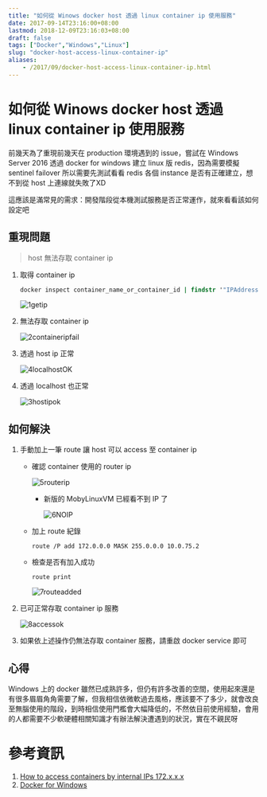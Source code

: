 ```yaml
---
title: "如何從 Winows docker host 透過 linux container ip 使用服務"
date: 2017-09-14T23:16:00+08:00
lastmod: 2018-12-09T23:16:03+08:00
draft: false
tags: ["Docker","Windows","Linux"]
slug: "docker-host-access-linux-container-ip"
aliases:
    - /2017/09/docker-host-access-linux-container-ip.html
---
```

# 如何從 Winows docker host 透過 linux container ip 使用服務
前幾天為了重現前幾天在 production 環境遇到的 issue，嘗試在 Windows Server 2016 透過 docker for windows 建立 linux 版 redis，因為需要模擬 sentinel failover 所以需要先測試看看 redis 各個 instance 是否有正確建立，想不到從 host 上連線就失敗了XD

這應該是滿常見的需求：開發階段從本機測試服務是否正常運作，就來看看該如何設定吧

## 重現問題

> host 無法存取 container ip

1. 取得 container ip

    ```cmd
    docker inspect container_name_or_container_id | findstr '"IPAddress"'
    ```

    ![1getip](https://user-images.githubusercontent.com/3851540/30390143-ae1a625c-98e7-11e7-9f6f-5691ef81b5b7.png)

2. 無法存取 container ip

    ![2containeripfail](https://user-images.githubusercontent.com/3851540/30390145-ae1bdcc2-98e7-11e7-8b45-7f21970543f3.png)

3. 透過 host ip 正常

    ![4localhostOK](https://user-images.githubusercontent.com/3851540/30390146-ae25b10c-98e7-11e7-9424-2819aa7fd801.png)

4. 透過 localhost 也正常

    ![3hostipok](https://user-images.githubusercontent.com/3851540/30390141-ae153674-98e7-11e7-8d70-7b1a219ea53b.png)

## 如何解決

1.  手動加上一筆 route 讓 host 可以 access 至 container ip
    *   確認 container 使用的 router ip

        ![5routerip](https://user-images.githubusercontent.com/3851540/30390142-ae195330-98e7-11e7-89a2-db94a3906782.png)

        *   新版的 MobyLinuxVM 已經看不到 IP 了

            ![6NOIP](https://user-images.githubusercontent.com/3851540/30390151-b06ccd10-98e7-11e7-8104-3d0209b0b08d.png)

    *   加上 route 紀錄

        ```
        route /P add 172.0.0.0 MASK 255.0.0.0 10.0.75.2
        ```

    *   檢查是否有加入成功

        ```
        route print
        ```

        ![7routeadded](https://user-images.githubusercontent.com/3851540/30390147-ae5073c4-98e7-11e7-9050-1ea3786bc863.png)

2.  已可正常存取 container ip 服務

    ![8accessok](https://user-images.githubusercontent.com/3851540/30390144-ae1ae934-98e7-11e7-83f7-ed95f6d8022b.png)

3.  如果依上述操作仍無法存取 container 服務，請重啟 docker service 即可

## 心得

Windows 上的 docker 雖然已成熟許多，但仍有許多改善的空間，使用起來還是有很多眉眉角角需要了解，但我相信依微軟過去風格，應該要不了多少，就會改良至無腦使用的階段，到時相信使用門檻會大幅降低的，不然依目前使用經驗，會用的人都需要不少軟硬體相關知識才有辦法解決遭遇到的狀況，實在不親民呀

# 參考資訊

1.  [How to access containers by internal IPs 172.x.x.x](https://github.com/docker/for-win/issues/221)
2.  [Docker for Windows](https://cianallner.com/docker-for-windows/)
